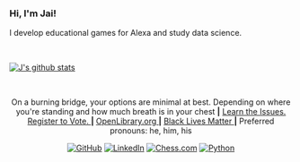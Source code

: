 ### Hi, I'm Jai!

I develop educational games for Alexa and study data science.

<br/>

<p align = "center">

[![J's github stats](https://github-readme-stats.vercel.app/api?username=jaimiles23&count_private=true)](https://github.com/anuraghazra/github-readme-stats)


</p>

<br/> 

<p align = "center">
On a burning bridge, your options are minimal at best. Depending on where you're standing and how much breath is in your chest
<b>|</b>    <a href = "https://www.ballotready.org/"> Learn the Issues. </a>
<a href = "https://vote.gov/"> Register to Vote. </a>
<b>|</b>    <a href = "https://openlibrary.org/"> OpenLibrary.org </a>
<b>|</b>    <a href = "https://blacklivesmatter.com/"> Black Lives Matter </a>
<b>|</b>    Preferred pronouns: he, him, his
</p>
<p align = "center">
    <a href = "https://github.com/jaimiles23"><img src="https://img.shields.io/github/followers/jaimiles23.svg?label=GitHub&style=social" alt="GitHub"></a>
	<a href = "https://www.linkedin.com/in/jaimiles"><img src="https://img.shields.io/badge/LinkedIn--_.svg?style=social&logo=linkedin" alt="LinkedIn"></a>  
    <a href = "https://www.chess.com/member/jaimiles23"><img src = "https://img.shields.io/badge/play-chess.com-green" alt = "Chess.com"></a>  
    <a href = "https://www.python.org"><img src = "https://img.shields.io/badge/Made%20with-Python-1f425f.svg" alt = "Python"></a>
</p>

<!--
**jaimiles23/jaimiles23** is a ✨ _special_ ✨ repository because its `README.md` (this file) appears on your GitHub profile.

Here are some ideas to get you started:

- 🔭 I’m currently working on ...
- 🌱 I’m currently learning ...
- 👯 I’m looking to collaborate on ...
- 🤔 I’m looking for help with ...
- 💬 Ask me about ...
- 📫 How to reach me: ...
- 😄 Pronouns: ...
- ⚡ Fun fact: ...


https://nitratine.net/blog/post/github-badges/  to make badges.

NOTE: github stats not being centers by HTML code above ^^ Because implemented in markdown. 


-->

